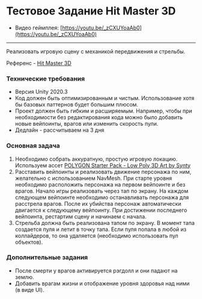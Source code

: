 # Тестовое Задание Hit Master 3D

- Видео геймплея: [https://youtu.be/_zCXUYoaAb0](https://youtu.be/_zCXUYoaAb0)

---

Реализовать игровую сцену с механикой передвижения и стрельбы.

Референс - [Hit Master 3D](https://play.google.com/store/apps/details?id=com.hit.master)


### Технические требования

- Версия Unity 2020.3
- Код должен быть оптимизированным и чистым. Использование хотя бы базовых паттернов будет большим плюсом.
- Проект должен быть гибким и расширяемым. Например, чтобы при необходимости без редактирования кода можно было добавить новые вейпоинты, врагов или изменить скорость пули.
- Дедлайн - рассчитываем на 3 дня

### Основная задача

1. Необходимо собрать аккуратную, простую игровую локацию. Используем ассет [POLYGON Starter Pack - Low Poly 3D Art by Synty](https://assetstore.unity.com/packages/3d/props/polygon-starter-pack-low-poly-3d-art-by-synty-156819)
2. Расставить вейпоинты и реализовать движение персонажа по ним, желательно с использованием NavMesh. При старте уровня необходимо расположить персонажа на первом вейпоинте и без врагов. Начало игры реализовать через тап по экрану. На каждом следующем вейпоинте необходимо останавливать персонажа для расстрела врагов. После их убийства персонаж автоматически двигается к следующему вейпоинту. При достижении последнего вейпоинта, рестартим сцену и начинаем с начала.
3. Стрельба должна быть реализована тапом по экрану. В момент тапа создается пуля и летит в точку тапа. Если пуля попала в любой из коллайдеров, то она удаляется (необходимо использовать пул объектов).

### Дополнительные задания

- После смерти у врагов активируется рэгдолл и они падают на землю.
- Добавить врагам жизни и отображение уровня здоровья над ними (в виде UI).
